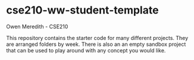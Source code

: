 # cse210-ww-student-template
Owen Meredith - CSE210

This repository contains the starter code for many different projects. They are arranged folders by week. There is also an an empty sandbox project that can be used to play around with any concept you would like.
